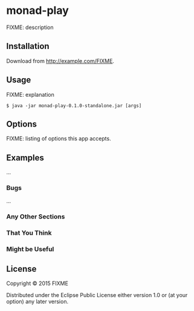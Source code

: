 # monad-play

FIXME: description

## Installation

Download from http://example.com/FIXME.

## Usage

FIXME: explanation

    $ java -jar monad-play-0.1.0-standalone.jar [args]

## Options

FIXME: listing of options this app accepts.

## Examples

...

### Bugs

...

### Any Other Sections
### That You Think
### Might be Useful

## License

Copyright © 2015 FIXME

Distributed under the Eclipse Public License either version 1.0 or (at
your option) any later version.
